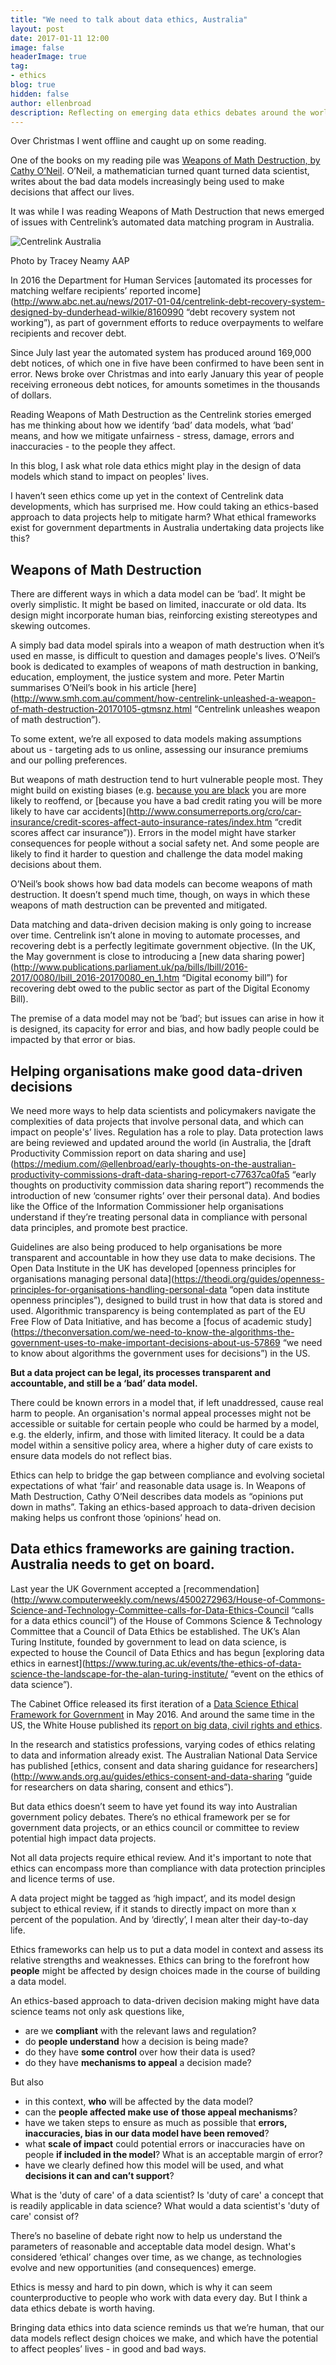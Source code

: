 ```yaml
---
title: "We need to talk about data ethics, Australia"
layout: post
date: 2017-01-11 12:00
image: false
headerImage: true
tag:
- ethics
blog: true
hidden: false
author: ellenbroad
description: Reflecting on emerging data ethics debates around the world, in light of recent Centrelink data matching developments in Australia
---
```


Over Christmas I went offline and caught up on some reading.

One of the books on my reading pile was [Weapons of Math Destruction, by Cathy O’Neil](https://www.amazon.com/Weapons-Math-Destruction-Increases-Inequality/dp/0553418815 "Buy Weapons of Math Destruction by Cathy O Neil"). O’Neil, a mathematician turned quant turned data scientist, writes about the bad data models increasingly being used to make decisions that affect our lives.

It was while I was reading Weapons of Math Destruction that news emerged of issues with Centrelink’s automated data matching program in Australia.  

![Centrelink Australia](/assets/images/centrelink.jpeg)
<figcaption class="caption">Photo by Tracey Neamy AAP</figcaption>


In 2016 the Department for Human Services [automated its processes for matching welfare recipients’ reported income](http://www.abc.net.au/news/2017-01-04/centrelink-debt-recovery-system-designed-by-dunderhead-wilkie/8160990 “debt recovery system not working”), as part of government efforts to reduce overpayments to welfare recipients and recover debt.

Since July last year the automated system has produced around 169,000 debt notices, of which one in five have been confirmed to have been sent in error. News broke over Christmas and into early January this year of people receiving erroneous debt notices, for amounts sometimes in the thousands of dollars.

Reading Weapons of Math Destruction as the Centrelink stories emerged has me thinking about how we identify ‘bad’ data models, what ‘bad’ means, and how we mitigate unfairness - stress, damage, errors and inaccuracies - to the people they affect.

In this blog, I ask what role data ethics might play in the design of data models which stand to impact on peoples' lives.

I haven’t seen ethics come up yet in the context of Centrelink data developments, which has surprised me. How could taking an ethics-based approach to data projects help to mitigate harm? What ethical frameworks exist for government departments in Australia undertaking data projects like this?

## Weapons of Math Destruction
There are different ways in which a data model can be ‘bad’. It might be overly simplistic. It might be based on limited, inaccurate or old data. Its design might incorporate human bias, reinforcing existing stereotypes and skewing outcomes.

A simply bad data model spirals into a weapon of math destruction when it’s used en masse, is difficult to question and damages people's lives. O’Neil’s book is dedicated to examples of weapons of math destruction in banking, education, employment, the justice system and more. Peter Martin summarises O’Neil’s book in his article [here](http://www.smh.com.au/comment/how-centrelink-unleashed-a-weapon-of-math-destruction-20170105-gtmsnz.html “Centrelink unleashes weapon of math destruction”).

To some extent, we’re all exposed to data models making assumptions about us - targeting ads to us online, assessing our insurance premiums and our polling preferences.

But weapons of math destruction tend to hurt vulnerable people most. They might build on existing biases (e.g. [because you are black](https://www.propublica.org/article/machine-bias-risk-assessments-in-criminal-sentencing) you are more likely to reoffend, or [because you have a bad credit rating you will be more likely to have car accidents](http://www.consumerreports.org/cro/car-insurance/credit-scores-affect-auto-insurance-rates/index.htm “credit scores affect car insurance”)). Errors in the model might have starker consequences for people without a social safety net. And some people are likely to find it harder to question and challenge the data model making decisions about them.  

O’Neil’s book shows how bad data models can become weapons of math destruction. It doesn’t spend much time, though, on ways in which these weapons of math destruction can be prevented and mitigated.

Data matching and data-driven decision making is only going to increase over time. Centrelink isn’t alone in moving to automate processes, and recovering debt is a perfectly legitimate government objective. (In the UK, the May government is close to introducing a [new data sharing power](http://www.publications.parliament.uk/pa/bills/lbill/2016-2017/0080/lbill_2016-20170080_en_1.htm “Digital economy bill”) for recovering debt owed to the public sector as part of the Digital Economy Bill).  

The premise of a data model may not be ‘bad’; but issues can arise in how it is designed, its capacity for error and bias, and how badly people could be impacted by that error or bias.

## Helping organisations make good data-driven decisions
We need more ways to help data scientists and policymakers navigate the complexities of data projects that involve personal data, and which can impact on people's’ lives. Regulation has a role to play. Data protection laws are being reviewed and updated around the world (in Australia, the [draft Productivity Commission report on data sharing and use](https://medium.com/@ellenbroad/early-thoughts-on-the-australian-productivity-commissions-draft-data-sharing-report-c77637ca0fa5 “early thoughts on productivity commission data sharing report”) recommends the introduction of new ‘consumer rights’ over their personal data). And bodies like the Office of the Information Commissioner help organisations understand if they’re treating personal data in compliance with personal data principles, and promote best practice.

Guidelines are also being produced to help organisations be more transparent and accountable in how they use data to make decisions. The Open Data Institute in the UK has developed [openness principles for organisations managing personal data](https://theodi.org/guides/openness-principles-for-organisations-handling-personal-data “open data institute openness principles”), designed to build trust in how that data is stored and used. Algorithmic transparency is being contemplated as part of the EU Free Flow of Data Initiative, and has become a [focus of academic study](https://theconversation.com/we-need-to-know-the-algorithms-the-government-uses-to-make-important-decisions-about-us-57869 “we need to know about algorithms the government uses for decisions”) in the US.

**But a data project can be legal, its processes transparent and accountable, and still be a ‘bad’ data model.**

There could be known errors in a model that, if left unaddressed, cause real harm to people. An organisation's normal appeal processes might not be accessible or suitable for certain people who could be harmed by a model, e.g. the elderly, infirm, and those with limited literacy.  It could be a data model within a sensitive policy area, where a higher duty of care exists to ensure data models do not reflect bias.  

Ethics can help to bridge the gap between compliance and evolving societal expectations of what ‘fair’ and reasonable data usage is. In Weapons of Math Destruction, Cathy O’Neil describes data models as “opinions put down in maths”. Taking an ethics-based approach to data-driven decision making helps us confront those ‘opinions’ head on.

## Data ethics frameworks are gaining traction. Australia needs to get on board.
Last year the UK Government accepted a [recommendation](http://www.computerweekly.com/news/4500272963/House-of-Commons-Science-and-Technology-Committee-calls-for-Data-Ethics-Council “calls for a data ethics council”) of the House of Commons Science & Technology Committee that a Council of Data Ethics be established. The UK’s Alan Turing Institute, founded by government to lead on data science, is expected to house the Council of Data Ethics and has begun [exploring data ethics in earnest](https://www.turing.ac.uk/events/the-ethics-of-data-science-the-landscape-for-the-alan-turing-institute/ “event on the ethics of data science”).

The Cabinet Office released its first iteration of a [Data Science Ethical Framework for Government](https://www.gov.uk/government/uploads/system/uploads/attachment_data/file/524298/Data_science_ethics_framework_v1.0_for_publication__1_.pdf) in May 2016. And around the same time in the US, the White House published its [report on big data, civil rights and ethics](https://www.whitehouse.gov/blog/2016/05/04/big-risks-big-opportunities-intersection-big-data-and-civil-rights).

In the research and statistics professions, varying codes of ethics relating to data and information already exist. The Australian National Data Service has published [ethics, consent and data sharing guidance for researchers](http://www.ands.org.au/guides/ethics-consent-and-data-sharing “guide for researchers on data sharing, consent and ethics”).

But data ethics doesn’t seem to have yet found its way into Australian government policy debates. There’s no ethical framework per se for government data projects, or an ethics council or committee to review potential high impact data projects.

Not all data projects require ethical review. And it's important to note that ethics can encompass more than compliance with data protection principles and licence terms of use.

A data project might be tagged as ‘high impact’, and its model design subject to ethical review, if it stands to directly impact on more than x percent of the population. And by ‘directly’, I mean alter their day-to-day life.

Ethics frameworks can help us to put a data model in context and assess its relative strengths and weaknesses. Ethics can bring to the forefront how **people** might be affected by design choices made in the course of building a data model.

An ethics-based approach to data-driven decision making might have data science teams not only ask questions like,

* are we **compliant** with the relevant laws and regulation?
* do **people understand** how a decision is being made?
* do they have **some control** over how their data is used?
* do they have **mechanisms to appeal** a decision made?

But also

* in this context, **who** will be affected by the data model?
* can the **people affected make use of those appeal mechanisms**?
* have we taken steps to ensure as much as possible that **errors, inaccuracies, bias in our data model have been removed**?
* what **scale of impact** could potential errors or inaccuracies have on people **if included in the model**? What is an acceptable margin of error?
* have we clearly defined how this model will be used, and what **decisions it can and can’t support**?

What is the 'duty of care' of a data scientist? Is 'duty of care' a concept that is readily applicable in data science? What would a data scientist's 'duty of care' consist of?

There’s no baseline of debate right now to help us understand the parameters of reasonable and acceptable data model design. What's considered ‘ethical’ changes over time, as we change, as technologies evolve and new opportunities (and consequences) emerge.

Ethics is messy and hard to pin down, which is why it can seem counterproductive to people who work with data every day.  But I think a data ethics debate is worth having.

Bringing data ethics into data science reminds us that we’re human, that our data models reflect design choices we make, and which have the potential to affect peoples’ lives - in good and bad ways.
